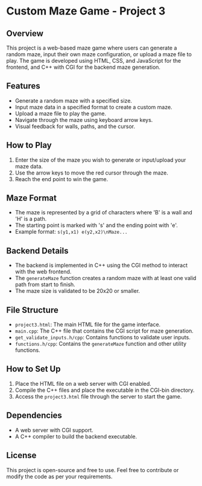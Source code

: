 # Custom Maze Game - Project 3

## Overview
This project is a web-based maze game where users can generate a random maze, input their own maze configuration, or upload a maze file to play. The game is developed using HTML, CSS, and JavaScript for the frontend, and C++ with CGI for the backend maze generation.

## Features
- Generate a random maze with a specified size.
- Input maze data in a specified format to create a custom maze.
- Upload a maze file to play the game.
- Navigate through the maze using keyboard arrow keys.
- Visual feedback for walls, paths, and the cursor.

## How to Play
1. Enter the size of the maze you wish to generate or input/upload your maze data.
2. Use the arrow keys to move the red cursor through the maze.
3. Reach the end point to win the game.

## Maze Format
- The maze is represented by a grid of characters where 'B' is a wall and 'H' is a path.
- The starting point is marked with 's' and the ending point with 'e'.
- Example format: `s(y1,x1) e(y2,x2)\nMaze...`

## Backend Details
- The backend is implemented in C++ using the CGI method to interact with the web frontend.
- The `generateMaze` function creates a random maze with at least one valid path from start to finish.
- The maze size is validated to be 20x20 or smaller.

## File Structure
- `project3.html`: The main HTML file for the game interface.
- `main.cpp`: The C++ file that contains the CGI script for maze generation.
- `get_validate_inputs.h/cpp`: Contains functions to validate user inputs.
- `functions.h/cpp`: Contains the `generateMaze` function and other utility functions.

## How to Set Up
1. Place the HTML file on a web server with CGI enabled.
2. Compile the C++ files and place the executable in the CGI-bin directory.
3. Access the `project3.html` file through the server to start the game.

## Dependencies
- A web server with CGI support.
- A C++ compiler to build the backend executable.

## License
This project is open-source and free to use. Feel free to contribute or modify the code as per your requirements.
